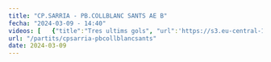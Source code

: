 ```yaml
---
title: "CP.SARRIA - PB.COLLBLANC SANTS AE B"
fecha: "2024-03-09 - 14:40"
videos: [   {"title":"Tres ultims gols", "url":'https://s3.eu-central-1.wasabisys.com/cpsarria/T23-24/infA/20240309-cpsarria-pbcollbancsants/Sarrià-Collblanc.mp4'}]
url: "/partits/cpsarria-pbcollblancsants"
date: 2024-03-09
---
```

